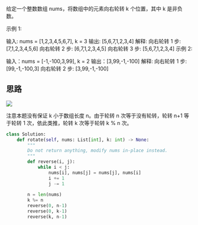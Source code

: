 给定一个整数数组 nums，将数组中的元素向右轮转 k 个位置，其中 k 是非负数。

 

示例 1:

输入: nums = [1,2,3,4,5,6,7], k = 3
输出: [5,6,7,1,2,3,4]
解释:
向右轮转 1 步: [7,1,2,3,4,5,6]
向右轮转 2 步: [6,7,1,2,3,4,5]
向右轮转 3 步: [5,6,7,1,2,3,4]
示例 2:

输入：nums = [-1,-100,3,99], k = 2
输出：[3,99,-1,-100]
解释: 
向右轮转 1 步: [99,-1,-100,3]
向右轮转 2 步: [3,99,-1,-100]


## 思路
![](https://pic.leetcode.cn/1716207476-TyuIlk-lc189.png)

注意本题没有保证 k 小于数组长度 n。由于轮转 n 次等于没有轮转，轮转 n+1 等于轮转 1 次，依此类推，轮转 k 次等于轮转 k % n 次。

```py
class Solution:
    def rotate(self, nums: List[int], k: int) -> None:
        """
        Do not return anything, modify nums in-place instead.
        """
        def reverse(i, j):
            while i < j:
                nums[i], nums[j] = nums[j], nums[i]
                i += 1
                j -= 1
        
        n = len(nums)
        k %= n
        reverse(0, n-1)
        reverse(0, k-1)
        reverse(k, n-1)
```